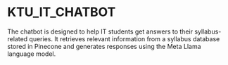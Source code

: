 # KTU_IT_CHATBOT
The chatbot is designed to help IT students get answers to their syllabus-related queries. It retrieves relevant information from a syllabus database stored in Pinecone and generates responses using the Meta Llama language model.
